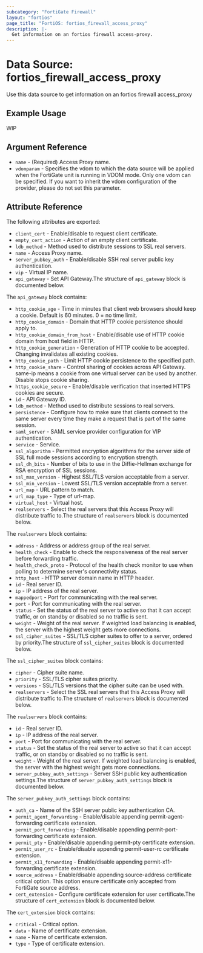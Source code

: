 ```yaml
---
subcategory: "FortiGate Firewall"
layout: "fortios"
page_title: "FortiOS: fortios_firewall_access_proxy"
description: |-
  Get information on an fortios firewall access-proxy.
---
```


# Data Source: fortios_firewall_access_proxy
Use this data source to get information on an fortios firewall access_proxy

## Example Usage

WIP

## Argument Reference
* `name` - (Required) Access Proxy name.
* `vdomparam` - Specifies the vdom to which the data source will be applied when the FortiGate unit is running in VDOM mode. Only one vdom can be specified. If you want to inherit the vdom configuration of the provider, please do not set this parameter.

## Attribute Reference

The following attributes are exported:

* `client_cert` - Enable/disable to request client certificate.
* `empty_cert_action` - Action of an empty client certificate.
* `ldb_method` - Method used to distribute sessions to SSL real servers.
* `name` - Access Proxy name.
* `server_pubkey_auth` - Enable/disable SSH real server public key authentication.
* `vip` - Virtual IP name.
* `api_gateway` - Set API Gateway.The structure of `api_gateway` block is documented below.

The `api_gateway` block contains:

* `http_cookie_age` - Time in minutes that client web browsers should keep a cookie. Default is 60 minutes. 0 = no time limit.
* `http_cookie_domain` - Domain that HTTP cookie persistence should apply to.
* `http_cookie_domain_from_host` - Enable/disable use of HTTP cookie domain from host field in HTTP.
* `http_cookie_generation` - Generation of HTTP cookie to be accepted. Changing invalidates all existing cookies.
* `http_cookie_path` - Limit HTTP cookie persistence to the specified path.
* `http_cookie_share` - Control sharing of cookies across API Gateway. same-ip means a cookie from one virtual server can be used by another. Disable stops cookie sharing.
* `https_cookie_secure` - Enable/disable verification that inserted HTTPS cookies are secure.
* `id` - API Gateway ID.
* `ldb_method` - Method used to distribute sessions to real servers.
* `persistence` - Configure how to make sure that clients connect to the same server every time they make a request that is part of the same session.
* `saml_server` - SAML service provider configuration for VIP authentication.
* `service` - Service.
* `ssl_algorithm` - Permitted encryption algorithms for the server side of SSL full mode sessions according to encryption strength.
* `ssl_dh_bits` - Number of bits to use in the Diffie-Hellman exchange for RSA encryption of SSL sessions.
* `ssl_max_version` - Highest SSL/TLS version acceptable from a server.
* `ssl_min_version` - Lowest SSL/TLS version acceptable from a server.
* `url_map` - URL pattern to match.
* `url_map_type` - Type of url-map.
* `virtual_host` - Virtual host.
* `realservers` - Select the real servers that this Access Proxy will distribute traffic to.The structure of `realservers` block is documented below.

The `realservers` block contains:

* `address` - Address or address group of the real server.
* `health_check` - Enable to check the responsiveness of the real server before forwarding traffic.
* `health_check_proto` - Protocol of the health check monitor to use when polling to determine server's connectivity status.
* `http_host` - HTTP server domain name in HTTP header.
* `id` - Real server ID.
* `ip` - IP address of the real server.
* `mappedport` - Port for communicating with the real server.
* `port` - Port for communicating with the real server.
* `status` - Set the status of the real server to active so that it can accept traffic, or on standby or disabled so no traffic is sent.
* `weight` - Weight of the real server. If weighted load balancing is enabled, the server with the highest weight gets more connections.
* `ssl_cipher_suites` - SSL/TLS cipher suites to offer to a server, ordered by priority.The structure of `ssl_cipher_suites` block is documented below.

The `ssl_cipher_suites` block contains:

* `cipher` - Cipher suite name.
* `priority` - SSL/TLS cipher suites priority.
* `versions` - SSL/TLS versions that the cipher suite can be used with.
* `realservers` - Select the SSL real servers that this Access Proxy will distribute traffic to.The structure of `realservers` block is documented below.

The `realservers` block contains:

* `id` - Real server ID.
* `ip` - IP address of the real server.
* `port` - Port for communicating with the real server.
* `status` - Set the status of the real server to active so that it can accept traffic, or on standby or disabled so no traffic is sent.
* `weight` - Weight of the real server. If weighted load balancing is enabled, the server with the highest weight gets more connections.
* `server_pubkey_auth_settings` - Server SSH public key authentication settings.The structure of `server_pubkey_auth_settings` block is documented below.

The `server_pubkey_auth_settings` block contains:

* `auth_ca` - Name of the SSH server public key authentication CA.
* `permit_agent_forwarding` - Enable/disable appending permit-agent-forwarding certificate extension.
* `permit_port_forwarding` - Enable/disable appending permit-port-forwarding certificate extension.
* `permit_pty` - Enable/disable appending permit-pty certificate extension.
* `permit_user_rc` - Enable/disable appending permit-user-rc certificate extension.
* `permit_x11_forwarding` - Enable/disable appending permit-x11-forwarding certificate extension.
* `source_address` - Enable/disable appending source-address certificate critical option. This option ensure certificate only accepted from FortiGate source address.
* `cert_extension` - Configure certificate extension for user certificate.The structure of `cert_extension` block is documented below.

The `cert_extension` block contains:

* `critical` - Critical option.
* `data` - Name of certificate extension.
* `name` - Name of certificate extension.
* `type` - Type of certificate extension.
